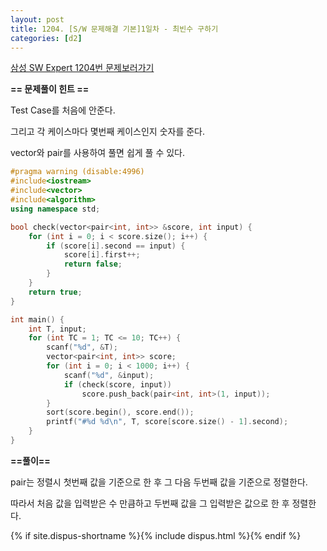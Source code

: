 ```yaml
---
layout: post
title: 1204. [S/W 문제해결 기본]1일차 - 최빈수 구하기
categories: [d2]
---
```


[삼성 SW Expert 1204번 문제보러가기](https://swexpertacademy.com/main/code/problem/problemDetail.do?contestProbId=AV13zo1KAAACFAYh&categoryId=AV13zo1KAAACFAYh&categoryType=CODE)

**== 문제풀이 힌트 ==**<br>

Test Case를 처음에 안준다.<br>

그리고 각 케이스마다 몇번째 케이스인지 숫자를 준다. <br>

vector와 pair를 사용하여 풀면 쉽게 풀 수 있다.<br>

```cpp
#pragma warning (disable:4996)
#include<iostream>
#include<vector>
#include<algorithm>
using namespace std;

bool check(vector<pair<int, int>> &score, int input) {
	for (int i = 0; i < score.size(); i++) {
		if (score[i].second == input) {
			score[i].first++;
			return false;
		}
	}
	return true;
}

int main() {
	int T, input;
	for (int TC = 1; TC <= 10; TC++) {
		scanf("%d", &T);
		vector<pair<int, int>> score;
		for (int i = 0; i < 1000; i++) {
			scanf("%d", &input);
			if (check(score, input))
				score.push_back(pair<int, int>(1, input));
		}
		sort(score.begin(), score.end());
		printf("#%d %d\n", T, score[score.size() - 1].second);
	}
}
```

**==풀이==**<br>

pair는 정렬시 첫번째 값을 기준으로 한 후 그 다음 두번째 값을 기준으로 정렬한다.<br>

따라서 처음 값을 입력받은 수 만큼하고 두번째 값을 그 입력받은 값으로 한 후 정렬한다.<br>

{% if site.dispus-shortname %}{% include dispus.html %}{% endif %}